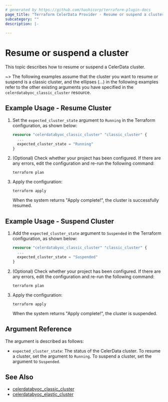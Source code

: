```yaml
---
# generated by https://github.com/hashicorp/terraform-plugin-docs
page_title: "Terraform CelerData Provider - Resume or suspend a cluster"
subcategory: ""
description: |-
  
---
```


# Resume or suspend a cluster

This topic describes how to resume or suspend a CelerData cluster.

~> The following examples assume that the cluster you want to resume or suspend is a classic cluster, and the ellipses (...) in the following examples refer to the other existing arguments you have specified in the `celerdatabyoc_classic_cluster` resource.

## Example Usage - Resume Cluster

1. Set the `expected_cluster_state` argument to `Running` in the Terraform configuration, as shown below:

   ```terraform
   resource "celerdatabyoc_classic_cluster" "classic_cluster" {
     ...
     expected_cluster_state = "Running" 
   }
   ```

2. (Optional) Check whether your project has been configured. If there are any errors, edit the configuration and re-run the following command:

    ```Plain
    terraform plan
    ```

3. Apply the configuration:

   ```Plain
   terraform apply
   ```

   When the system returns "Apply complete!", the cluster is successfully resumed.

## Example Usage - Suspend Cluster

1. Add the `expected_cluster_state` argument to `Suspended` in the Terraform configuration, as shown below:

   ```terraform
   resource "celerdatabyoc_classic_cluster" "classic_cluster" {
     ...
     expected_cluster_state = "Suspended" 
   }
   ```

2. (Optional) Check whether your project has been configured. If there are any errors, edit the configuration and re-run the following command:

   ```Plain
   terraform plan
   ```

3. Apply the configuration:

   ```Plain
   terraform apply
   ```

   When the system returns "Apply complete!", the cluster is suspended.

## Argument Reference

The argument is described as follows:

- `expected_cluster_state`: The status of the CelerData cluster. To resume a cluster, set the argument to `Running`. To suspend a cluster, set the argument to `Suspended`.

## See Also

- [celerdatabyoc_classic_cluster](../resources/classic_cluster.md)
- [celerdatabyoc_elastic_cluster](../resources/elastic_cluster.md)
